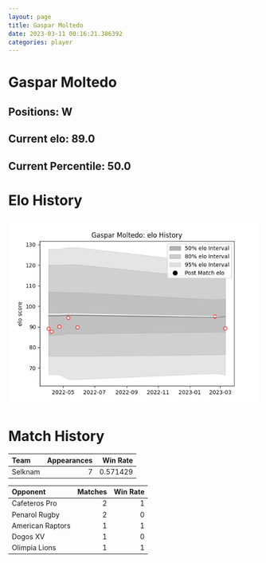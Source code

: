 ```yaml
---  
layout: page  
title: Gaspar Moltedo  
date: 2023-03-11 00:16:21.386392  
categories: player  
---
```

# Gaspar Moltedo

## Positions: W

## Current elo: 89.0

## Current Percentile: 50.0

# Elo History


![elo history](history_GasparMoltedo.png)
# Match History


| Team    |   Appearances |   Win Rate |
|:--------|--------------:|-----------:|
| Selknam |             7 |   0.571429 |

| Opponent         |   Matches |   Win Rate |
|:-----------------|----------:|-----------:|
| Cafeteros Pro    |         2 |          1 |
| Penarol Rugby    |         2 |          0 |
| American Raptors |         1 |          1 |
| Dogos XV         |         1 |          0 |
| Olimpia Lions    |         1 |          1 |
